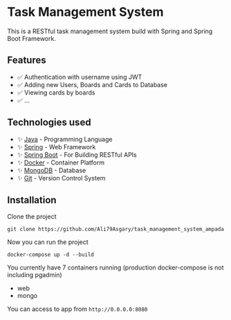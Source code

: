 # Task Management System

This is a RESTful task management system build with Spring and Spring Boot Framework.

## Features

- ✅ Authentication with username using JWT
- ✅ Adding new Users, Boards and Cards to Database
- ✅ Viewing cards by boards
- ✅ ...

## Technologies used

- ✨ [Java](https://openjdk.org/) - Programming Language
- ✨ [Spring](https://spring.io/) - Web Framework
- ✨ [Spring Boot](https://spring.io/projects/spring-boot) - For Building RESTful APIs
- ✨ [Docker](https://www.docker.com/) - Container Platform
- ✨ [MongoDB](https://www.mongodb.com/) - Database
- ✨ [Git](https://git-scm.com/doc) - Version Control System

## Installation

Clone the project

``` git
git clone https://github.com/Ali79Asgary/task_management_system_ampada
```

[//]: # (📄 Note that there are three environment files:)

[//]: # ()
[//]: # (- `.env`: for developing locally)

[//]: # (- `.env.dev`: for developing locally but inside docker container)

[//]: # (- `.env.prod`: for production purposes)

[//]: # (⚠️ Remove `.sample` postfix after all of them and considering your development environment &#40;local or inside docker&#41; change `env_file` field in `docker-compose.yml`)

Now you can run the project

```docker
docker-compose up -d --build
```

You currently have 7 containers running (production docker-compose is not including pgadmin)

- web
- mongo

You can access to app from `http://0.0.0.0:8080`
